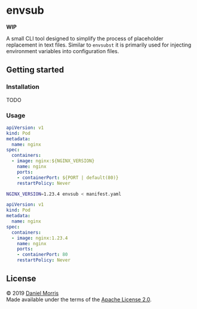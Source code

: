 # envsub

**WIP**

A small CLI tool designed to simplify the process of placeholder replacement in
text files. Similar to `envsubst` it is primarily used for injecting environment
variables into configuration files.

## Getting started

### Installation

TODO

### Usage

```yaml
apiVersion: v1
kind: Pod
metadata:
  name: nginx
spec:
  containers:
  - image: nginx:${NGINX_VERSION}
    name: nginx
    ports:
    - containerPort: ${PORT | default(80)}
    restartPolicy: Never
```

```bash
NGINX_VERSION=1.23.4 envsub < manifest.yaml
```

```yaml
apiVersion: v1
kind: Pod
metadata:
  name: nginx
spec:
  containers:
  - image: nginx:1.23.4
    name: nginx
    ports:
    - containerPort: 80
    restartPolicy: Never
```

## License

© 2019 [Daniel Morris](https://unfun.co)  
Made available under the terms of the [Apache License 2.0](LICENSE.md).
